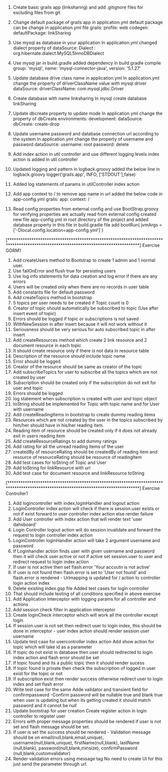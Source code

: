 1. Create basic grails app (linksharing) and add .gitignore files for excluding files from git
2. Change default package of grails app in application.yml
    default package can be change in application.yml file 
        grails:
            profile: web
            codegen:
                defaultPackage: linkSharing
                
                
3. Use mysql as database in your application
    In application.yml changed dialect property of 
    dataSource:
        Dialect : org.hibernate.dialect.MySQL5InnoDBDialect
       
4. Use mysql jar in build.gradle 
    added dependency in build.gradle
            compile group: 'mysql', name: 'mysql-connector-java', version: '5.1.27'

5. Update database drive class name in application.yml
    In application.yml change the property of driverClassName value with mysql driver
    dataSource:
        driverClassName: com.mysql.jdbc.Driver
        
6. Create database with name linksharing
    In mysql 
    create database linkSharing
     
7. Update dbcreate property to update mode
    In application.yml change the property of dbCreate
    environments:
        development:
            dataSource:
                dbCreate: create-drop
                
                
8. Update username password and database connection url according to the system
    In application.yml change the property of username and password
    dataSource:
        username: root
        password: delete

9. Add index action in util controller and use different logging levels
    index action is added in util controller
    
10. Updated logging and pattern in logback.groovy
    added the below line in logback.groovy
        logger('grails.app', INFO, ['STDOUT'],false)

    
11. Added log statements of params in utilController index action
    

12. Add app context to / to remove app name in url
    added the below code in app-config.yml
        grails:
            app:
            context: /

13. Read config properties from external config and use BootStrap.groovy for verifying properties are actually 
    read from external config
    created new file app-config.yml in root directory of the project 
    and added database property in this file
    in build.gradle file add 
    bootRun{ 
    jvmArgs = ['-Dlocal.config.location=app-config.yml']
    }
    
[************************************************************************************************************************************]
Exercise GORM1

1. Add createUsers method to Bootstrap to create 1 admin and 1 normal user.
2. Use failOnError and flush true for persisting users
3. Use log info statements for data creation and log error if there are any errors
4. Users will be created only when there are no records in user table
5. Add constants file for default password
6. Add createTopics method in bootstrap
7. 5 topics per user needs to be created if Topic count is 0
8. Creator of topic should automatically be subscribed to topic (Use after insert event of topic)
9. Errors should be logged if topic or subscriptions is not saved
10. WithNewSession in after insert because it will not work without it
11. Seriousness should be very serious for auto subscribed topic in after insert
12. Add createResources method which create 2 link resource and 2 document resource in each topic       
13. It should create resource only if there is not data in resource table
14. Description of the resource should include topic name
15. Error should be logged
16. Creator of the resource should be same as creator of the topic
17. Add subscribeTopics for user to subscribe all the topics which are not created by user
18. Subscription should be created only if the subscription do not exit for user and topic 
19. Errors should be logged
20. log statement when subscription is created with user and topic object
21. toString should be implemented for Topic with topic name and for User with username
22. Add createReadingItems in bootstrap to create dummy reading items
23. Resources which are not created by the user in the topics subscribed by him/her should have in his/her reading item.
24. Reading item of resource should be created only if it does not already exit in users reading item
25. Add createResourceRatings to add dummy ratings
26. Add rating for all the unread reading items of the user
27. createdBy of resourceRating should be createdBy of reading item and resource of resourceRating 
        should be resource of readingItem
28. Add test cases for toString of Topic and User
29. Add toString for linkResource with url
30. Add test case for document resource and linkResource toString

[************************************************************************************************************************************]
Exercise Controller1

1. Add logincontroller with index,loginHandler and logout action
2. LoginController index action will check if there is session.user exists or not if exist forward to user controller 
   index action else render failure
3. Add User controller with index action that will render text 'user dahsboard'
4. Login Controller logout action will do session.invalidate and forward the request to login controller index action
5. LoginController loginHandler action will take 2 argument username and password
6. If Loginhandler action finds user with given username and password then it will check user active or not if active 
   set session.user to user and redirect request to login index action
7. If user is not active then set flash.error 'Your accoutn is not active'
8. If user is not found then flash.error is set to 'User not found' and flash.error is rendered - Urlmapping is updated 
   for / action to controller login action index
9. Delete existing index.gsp file Added test cases for login controller
10. That should include testing of all conditions specified in above exercise 
11. Add Application Interceptor with logging params for all controller and actions
12. Add session check filter in application interceptor
13. Create loginCheck interceptor which will work all the controller except login
14. If session.user is not set then redirect user to login index, this should be done in interceptor - user index action 
    should render session user username
15. Update test case for usercontroller index action Add show action for topic which will take id as a parameter
16. If topic do not exist in database then user should redirected to login index action and flash error should be set
17. If topic found and its a public topic then it should render sucess
18. If topic found is private then check the subscription of logged in user exist for the topic or not
19. If subscription exist then render success otherwise redirect user to login index and set flash error
20. Write test case for the same Adde validator and transient field for confirmpassword -Confirm password will be nullable 
    true and blank true when user is updating but when its getting created it should match password and it cannot be null
21. Update bootstrap for user creation Create register action in login controller to register user
22. Errors with proper message properties should be rendered if user is not set and flash message should be set.
23. If user is set the success should be rendered - Validation message should be on email(null,blank,email,unique), 
    username(null,blank,unique), firstName(null,blank), lastName (null,blank), password(null,blank,minsize), confirmPassword (null,blank,customvalidator)
24. Render validation errors using message tag No need to create UI for this just send the parameter through url.
